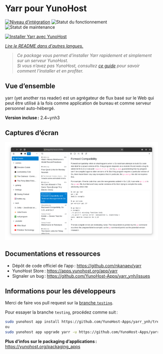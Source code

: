 <!--
Nota bene : ce README est automatiquement généré par <https://github.com/YunoHost/apps/tree/master/tools/readme_generator>
Il NE doit PAS être modifié à la main.
-->

# Yarr pour YunoHost

[![Niveau d’intégration](https://apps.yunohost.org/badge/integration/yarr)](https://ci-apps.yunohost.org/ci/apps/yarr/)
![Statut du fonctionnement](https://apps.yunohost.org/badge/state/yarr)
![Statut de maintenance](https://apps.yunohost.org/badge/maintained/yarr)

[![Installer Yarr avec YunoHost](https://install-app.yunohost.org/install-with-yunohost.svg)](https://install-app.yunohost.org/?app=yarr)

*[Lire le README dans d'autres langues.](./ALL_README.md)*

> *Ce package vous permet d’installer Yarr rapidement et simplement sur un serveur YunoHost.*  
> *Si vous n’avez pas YunoHost, consultez [ce guide](https://yunohost.org/install) pour savoir comment l’installer et en profiter.*

## Vue d’ensemble

yarr (yet another rss reader) est un agrégateur de flux basé sur le Web qui peut être utilisé à la fois comme application de bureau et comme serveur personnel auto-hébergé.

**Version incluse :** 2.4~ynh3

## Captures d’écran

![Capture d’écran de Yarr](./doc/screenshots/screenshot.png)

## Documentations et ressources

- Dépôt de code officiel de l’app : <https://github.com/nkanaev/yarr>
- YunoHost Store : <https://apps.yunohost.org/app/yarr>
- Signaler un bug : <https://github.com/YunoHost-Apps/yarr_ynh/issues>

## Informations pour les développeurs

Merci de faire vos pull request sur la [branche `testing`](https://github.com/YunoHost-Apps/yarr_ynh/tree/testing).

Pour essayer la branche `testing`, procédez comme suit :

```bash
sudo yunohost app install https://github.com/YunoHost-Apps/yarr_ynh/tree/testing --debug
ou
sudo yunohost app upgrade yarr -u https://github.com/YunoHost-Apps/yarr_ynh/tree/testing --debug
```

**Plus d’infos sur le packaging d’applications :** <https://yunohost.org/packaging_apps>
